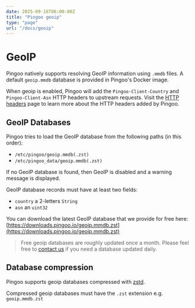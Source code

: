 ```yaml
---
date: 2025-09-16T06:00:00Z
title: "Pingoo geoip"
type: "page"
url: "/docs/geoip"
---
```



# GeoIP

Pingoo natively supports resolving GeoIP information using `.mmdb` files. A default `geoip.mmdb` database is provided in Pingoo's Docker image.

When geoip is enabled, Pingoo will add the `Pingoo-Client-Country` and `Pingoo-Client-Asn` HTTP headers to upstream requests. Visit the [HTTP headers](/docs/http-headers) page to learn more about the HTTP headers added by Pingoo.


## GeoIP Databases

Pingoo tries to load the GeoIP database from the following paths (in this order):
- `/etc/pingoo/geoip.mmdb(.zst)`
- `/etc/pingoo_data/geoip.mmdb(.zst)`

If no GeoIP database is found, then GeoIP is disabled and a warning message is displayed.

GeoIP database records must have at least two fields:
- `country` a 2-letters `String`
- `asn` an `uint32`


You can download the latest GeoIP database that we provide for free here: [https://downloads.pingoo.io/geoip.mmdb.zst](https://downloads.pingoo.io/geoip.mmdb.zst)

> Free geoip databases are roughly updated once a month. Please feel free to [contact us](/contact) if you need a database updated daily.


## Database compression

Pingoo supports geoip databases compressed with [zstd](https://github.com/facebook/zstd).

Compressed geoip databases must have the `.zst` extension e.g. `geoip.mmdb.zst`
